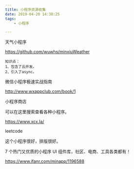 ```yaml
---
title: 小程序资源收集
date: 2019-04-20 14:38:25
tags:
	- 小程序

---
```




天气小程序

https://github.com/wuwhs/minxiuWeather

```
知识点：
1、包含了云开发。
2、引入了async。

```

微信小程序极速实战指南

http://www.wxappclub.com/book/1



小程序商店

可以在这里搜索查看各种小程序。

https://www.xcx.la/



leetcode

这个小程序很好，排版很好。



7 个热门又优质的小程序 UI 组件库，社区、电商、工具各类都有！

https://www.ifanr.com/minapp/1196588

